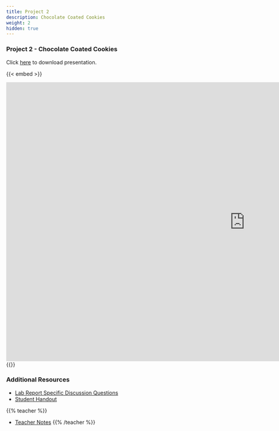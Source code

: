 ```yaml
---
title: Project 2
description: Chocolate Coated Cookies
weight: 2
hidden: true
---
```


### Project 2 - Chocolate Coated Cookies

Click <a href="https://drive.google.com/open?id=1Vi9l4Mfyg8Gt8iQWYoXVk2060eILxXIBVj93WKFEf28" target="_blank">here</a> to download presentation.

{{< embed >}}

<iframe src="https://docs.google.com/presentation/d/e/2PACX-1vR-l-ClRIv3dAawtm2BZ2DE-mvxw-mPq3rW7NcAcT4-rYmPLC0Qmm1ttPD59qFlUqfpo4bmQEB1VhTA/embed?start=false&loop=false&delayms=3000" frameborder="0" width="1280" height="749" allowfullscreen="true" mozallowfullscreen="true" webkitallowfullscreen="true"></iframe>
{{</ embed >}}

### Additional Resources

- <a href="https://drive.google.com/open?id=1bMfPoH8n5neiz8c0LDfmx_nBbw8LicTgIIGn6SG4TGI" target="_blank">Lab Report Specific Discussion Questions</a>
- <a href="https://drive.google.com/open?id=1hfJftUnFK61SS0seFHrgw4iWaMcOcaBB22pqb9veuw4" target="_blank">Student Handout</a>

{{% teacher %}}

- <a href="https://drive.google.com/open?id=1daY-1bzWwhNBIUlpsLLBUv-uwDGMYs3SkDTsMuz7K2k" target="_blank">Teacher Notes</a>
  {{% /teacher %}}
